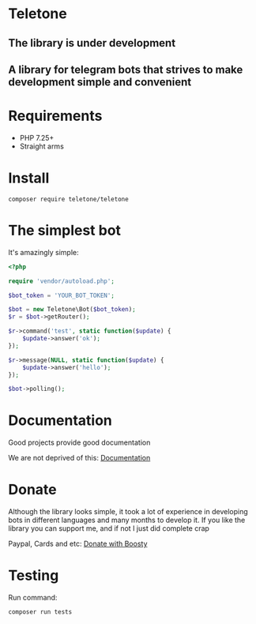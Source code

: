 # Teletone

## The library is under development

## A library for telegram bots that strives to make development simple and convenient

# Requirements

- PHP 7.25+
- Straight arms

# Install

`composer require teletone/teletone`

# The simplest bot

It's amazingly simple:

```php
<?php

require 'vendor/autoload.php';

$bot_token = 'YOUR_BOT_TOKEN';

$bot = new Teletone\Bot($bot_token);
$r = $bot->getRouter();

$r->command('test', static function($update) {
    $update->answer('ok');
});

$r->message(NULL, static function($update) {
    $update->answer('hello');
});

$bot->polling();
```

# Documentation

Good projects provide good documentation

We are not deprived of this: [Documentation](docs/MAIN.md)

# Donate

Although the library looks simple, it took a lot of experience in developing bots in different languages and many months to develop it. If you like the library you can support me, and if not I just did complete crap

Paypal, Cards and etc:
[Donate with Boosty](https://boosty.to/teletone)

# Testing

Run command:
```
composer run tests
```